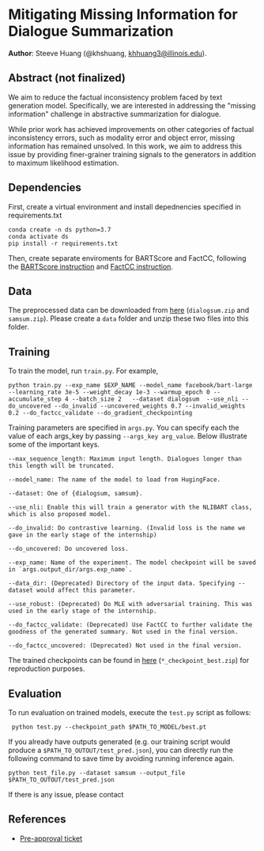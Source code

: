 # Mitigating Missing Information for Dialogue Summarization

**Author**: Steeve Huang (@khshuang, [khhuang3@illinois.edu](mailto:khhuang3@illinois.edu)).

## Abstract (not finalized)

We aim to reduce the factual inconsistency problem faced by text generation model. Specifically, we are interested in addressing the "missing information" challenge in abstractive summarization for dialogue. 

While prior work has achieved improvements on other categories of factual inconsistency errors, such as modality error and object error, missing information has remained unsolved. In this work, we aim to address this issue by providing finer-grainer training signals to the generators in addition to maximum likelihood estimation.

## Dependencies
First, create a virtual environment and install depednencies specified in requirements.txt

```
conda create -n ds python=3.7
conda activate ds
pip install -r requirements.txt
```

Then, create separate enviroments for BARTScore and FactCC, following the [BARTScore instruction](https://github.com/neulab/BARTScore) and [FactCC instruction](https://github.com/salesforce/factCC).

## Data
The preprocessed data can be downloaded from [here](https://s3.console.aws.amazon.com/s3/upload/khshuang-intern-data?region=us-west-2) (`dialogsum.zip` and `samsum.zip`). Please create a `data` folder and unzip these two files into this folder.


## Training
To train the model, run `train.py`. For example,
```
python train.py --exp_name $EXP_NAME --model_name facebook/bart-large --learning_rate 3e-5 --weight_decay 1e-3 --warmup_epoch 0 --accumulate_step 4 --batch_size 2   --dataset dialogsum  --use_nli --do_uncovered --do_invalid --uncovered_weights 0.7 --invalid_weights 0.2 --do_factcc_validate --do_gradient_checkpointing
```

Training parameters are specified in `args.py`. You can specify each the value of each args_key by passing `--args_key arg_value`. Below illustrate some of the important keys.

```
--max_sequence_length: Maximum input length. Dialogues longer than this length will be truncated.

--model_name: The name of the model to load from HugingFace.

--dataset: One of {dialogsum, samsum}.

--use_nli: Enable this will train a generator with the NLIBART class, which is also proposed model.

--do_invalid: Do contrastive learning. (Invalid loss is the name we gave in the early stage of the internship)

--do_uncovered: Do uncovered loss.

--exp_name: Name of the experiment. The model checkpoint will be saved in `args.output_dir/args.exp_name`.

--data_dir: (Deprecated) Directory of the input data. Specifying --dataset would affect this parameter.

--use_robust: (Deprecated) Do MLE with adversarial training. This was used in the early stage of the internship.

--do_factcc_validate: (Deprecated) Use FactCC to further validate the goodness of the generated summary. Not used in the final version.

--do_factcc_uncovered: (Deprecated) Not used in the final version.
```

The trained checkpoints can be found in [here](https://s3.console.aws.amazon.com/s3/buckets/khshuang-intern-data?region=us-west-2&tab=objects) (`*_checkpoint_best.zip`) for reproduction purposes.


## Evaluation

To run evaluation on trained models, execute the `test.py` script as follows:

```
 python test.py --checkpoint_path $PATH_TO_MODEL/best.pt
```

If you already have outputs generated (e.g. our training script would produce a `$PATH_TO_OUTOUT/test_pred.json`), you can directly run the following command to save time by avoiding running inference again.

```
python test_file.py --dataset samsum --output_file $PATH_TO_OUTOUT/test_pred.json
```


If there is any issue, please contact 
## References

- [Pre-approval ticket](https://issues.amazon.com/issues/SCIPUB1a-791)


